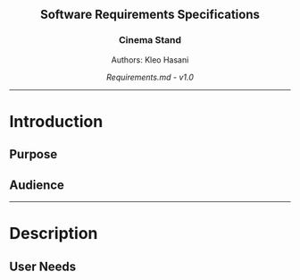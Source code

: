 <div style="text-align: center;">
<h2>Software Requirements Specifications</h2>
<h3>Cinema Stand</h3>
<p>Authors: Kleo Hasani</p>
<i>Requirements.md - v1.0</i>
</div>

---

# Introduction

## Purpose

## Audience

---

# Description

## User Needs
